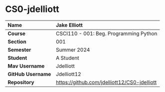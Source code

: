 # CS0-jdelliott
| Name | Jake Elliott |
|:---|:---|
| **Course** | CSCI110 - 001: Beg. Programming Python |
| **Section** | 001 |
| **Semester** | Summer 2024|
| **Student** | A Student |
| **Mav Username**            | Jdelliott |
| **GitHub Username**         | Jdelliott12 |
| **Repository**          | https://github.com/jdelliott12/CS0-jdelliott |